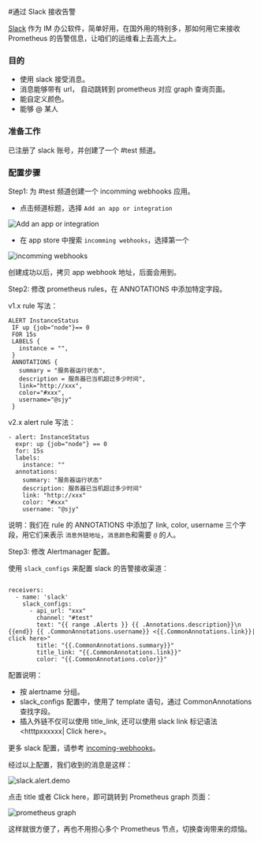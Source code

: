 #通过 Slack 接收告警

[Slack](https://slack.com) 作为 IM 办公软件，简单好用，在国外用的特别多，那如何用它来接收 Prometheus 的告警信息，让咱们的运维看上去高大上。

### 目的

- 使用 slack 接受消息。
- 消息能够带有 url， 自动跳转到 prometheus 对应 graph 查询页面。
- 能自定义颜色。
- 能够 @ 某人

### 准备工作

已注册了 slack 账号，并创建了一个 #test 频道。

### 配置步骤

Step1: 为 #test 频道创建一个 incomming webhooks 应用。

- 点击频道标题，选择 `Add an app or integration`

![Add an app or integration](http://www.songjiayang.com/images/slack-alert1.png)

- 在 app store 中搜索 `incomming webhooks`，选择第一个

![incomming webhooks](http://www.songjiayang.com/images/slack-alert2.png)

创建成功以后，拷贝 app webhook 地址，后面会用到。

Step2: 修改 prometheus rules，在 ANNOTATIONS 中添加特定字段。

v1.x rule 写法：

```
ALERT InstanceStatus
 IF up {job="node"}== 0
 FOR 15s
 LABELS {
   instance = "",
 }
 ANNOTATIONS {
   summary = "服务器运行状态",
   description = 服务器已当机超过多少时间",
   link="http://xxx",
   color="#xxx",
   username="@sjy"
 }   
```

v2.x alert rule 写法：

```
- alert: InstanceStatus
  expr: up {job="node"} == 0
  for: 15s
  labels:
    instance: ""
  annotations:
    summary: "服务器运行状态"
    description: 服务器已当机超过多少时间"
    link: "http://xxx"
    color: "#xxx"
    username: "@sjy"
```

说明：我们在 rule 的 ANNOTATIONS 中添加了 link, color, username  三个字段，用它们来表示 `消息外链地址`，`消息颜色`和需要 `@` 的人。

Step3: 修改 Alertmanager 配置。

使用 `slack_configs` 来配置 slack 的告警接收渠道：

```

receivers:
  - name: 'slack'
    slack_configs:
      - api_url: "xxx"
        channel: "#test"
        text: "{{ range .Alerts }} {{ .Annotations.description}}\n {{end}} {{ .CommonAnnotations.username}} <{{.CommonAnnotations.link}}| click here>"
        title: "{{.CommonAnnotations.summary}}"
        title_link: "{{.CommonAnnotations.link}}"
        color: "{{.CommonAnnotations.color}}"

```

配置说明：

- 按 alertname 分组。
- slack_configs 配置中，使用了 template 语句，通过 CommonAnnotations 查找字段。
- 插入外链不仅可以使用 title_link, 还可以使用 slack link 标记语法 <htttpxxxxxx| Click here>。

更多 slack 配置，请参考 [incoming-webhooks](https://api.slack.com/incoming-webhooks)。

经过以上配置，我们收到的消息是这样：

![slack.alert.demo](http://www.songjiayang.com/images/slack-alert5.png)

点击 title 或者 Click here，即可跳转到 Prometheus graph 页面：

![prometheus graph](http://www.songjiayang.com/images/slack-alert6.png)

这样就很方便了，再也不用担心多个 Prometheus 节点，切换查询带来的烦恼。
